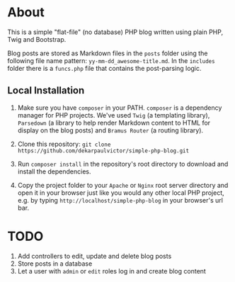 # About

This is a simple "flat-file" (no database) PHP blog written using plain PHP, Twig and
Bootstrap.

Blog posts are stored as Markdown files in the `posts` folder using the
following file name pattern: `yy-mm-dd_awesome-title.md`. In the `includes`
folder there is a `funcs.php` file that contains the post-parsing logic.

## Local Installation

1. Make sure you have `composer` in your PATH. `composer` is a dependency
   manager for PHP projects. We've used `Twig` (a templating library),
   `Parsedown` (a library to help render Markdown content to HTML for display on
   the blog posts) and `Bramus Router` (a routing library).

2. Clone this repository: `git clone
   https://github.com/dekarpaulvictor/simple-php-blog.git`

3. Run `composer install` in the repository's root directory to download and install the dependencies.

4. Copy the project folder to your `Apache` or `Nginx` root server directory and open
   it in your browser just like you would any other local PHP project, e.g. by
   typing `http://localhost/simple-php-blog` in your browser's url bar.

# TODO

1. Add controllers to edit, update and delete blog posts
2. Store posts in a database
3. Let a user with `admin` or `edit` roles log in and create blog content
